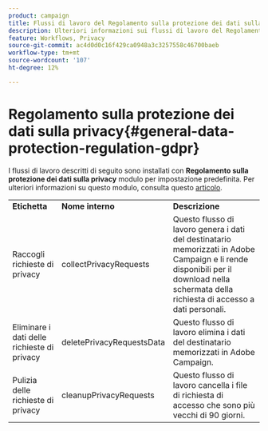 ```yaml
---
product: campaign
title: Flussi di lavoro del Regolamento sulla protezione dei dati sulla privacy
description: Ulteriori informazioni sui flussi di lavoro del Regolamento sulla protezione dei dati sulla privacy
feature: Workflows, Privacy
source-git-commit: ac4d0d0c16f429ca0948a3c3257558c46700baeb
workflow-type: tm+mt
source-wordcount: '107'
ht-degree: 12%

---
```



# Regolamento sulla protezione dei dati sulla privacy{#general-data-protection-regulation-gdpr}


I flussi di lavoro descritti di seguito sono installati con **Regolamento sulla protezione dei dati sulla privacy** modulo per impostazione predefinita. Per ulteriori informazioni su questo modulo, consulta questo [articolo](https://helpx.adobe.com/it/campaign/kb/acc-privacy.html).

<table> 
 <tbody> 
  <tr> 
   <td> <strong>Etichetta</strong><br /> </td> 
   <td> <strong>Nome interno</strong><br /> </td> 
   <td> <strong>Descrizione</strong><br /> </td> 
  </tr> 
  <tr> 
   <td> <span class="uicontrol">Raccogli richieste di privacy</span> <br /> </td> 
   <td> <span class="uicontrol">collectPrivacyRequests</span> <br /> </td> 
   <td> Questo flusso di lavoro genera i dati del destinatario memorizzati in Adobe Campaign e li rende disponibili per il download nella schermata della richiesta di accesso a dati personali.<br /> </td> 
  </tr> 
  <tr> 
   <td> <span class="uicontrol">Eliminare i dati delle richieste di privacy</span> <br /> </td> 
   <td> <span class="uicontrol">deletePrivacyRequestsData</span> <br /> </td> 
   <td> Questo flusso di lavoro elimina i dati del destinatario memorizzati in Adobe Campaign.<br /> </td> 
  </tr> 
  <tr> 
   <td> <span class="uicontrol">Pulizia delle richieste di privacy</span> <br /> </td> 
   <td> <span class="uicontrol">cleanupPrivacyRequests</span> <br /> </td> 
   <td> Questo flusso di lavoro cancella i file di richiesta di accesso che sono più vecchi di 90 giorni.<br /> </td> 
  </tr> 
 </tbody> 
</table>

